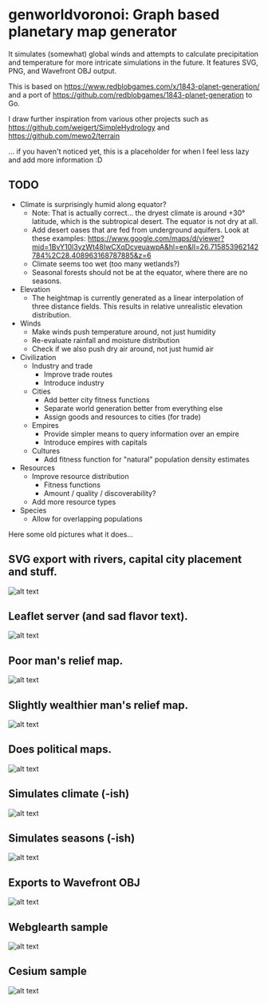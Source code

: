 # genworldvoronoi: Graph based planetary map generator

It simulates (somewhat) global winds and attempts to calculate precipitation and temperature for more intricate simulations in the future.
It features SVG, PNG, and Wavefront OBJ output.

This is based on https://www.redblobgames.com/x/1843-planet-generation/ and a port of https://github.com/redblobgames/1843-planet-generation to Go. 

I draw further inspiration from various other projects such as https://github.com/weigert/SimpleHydrology and https://github.com/mewo2/terrain

... if you haven't noticed yet, this is a placeholder for when I feel less lazy and add more information :D

## TODO

* Climate is surprisingly humid along equator?
  * Note: That is actually correct... the dryest climate is around +30° latitude, which is the subtropical desert. The equator is not dry at all.
  * Add desert oases that are fed from underground aquifers. Look at these examples: https://www.google.com/maps/d/viewer?mid=1BvY10l3yzWt48IwCXqDcyeuawpA&hl=en&ll=26.715853962142784%2C28.408963168787885&z=6
  * Climate seems too wet (too many wetlands?)
  * Seasonal forests should not be at the equator, where there are no seasons.
* Elevation
  * The heightmap is currently generated as a linear interpolation of three distance fields. This results in relative unrealistic elevation distribution.
* Winds
  * Make winds push temperature around, not just humidity
  * Re-evaluate rainfall and moisture distribution
  * Check if we also push dry air around, not just humid air
* Civilization
  * Industry and trade
    * Improve trade routes
    * Introduce industry
  * Cities
    * Add better city fitness functions
    * Separate world generation better from everything else
    * Assign goods and resources to cities (for trade)
  * Empires
    * Provide simpler means to query information over an empire
    * Introduce empires with capitals
  * Cultures
    * Add fitness function for "natural" population density estimates
* Resources
  * Improve resource distribution
    * Fitness functions
    * Amount / quality / discoverability?
  * Add more resource types
* Species
  * Allow for overlapping populations

Here some old pictures what it does...

## SVG export with rivers, capital city placement and stuff.
![alt text](https://raw.githubusercontent.com/Flokey82/genworldvoronoi/master/images/svg.png "Screenshot of SVG!")

## Leaflet server (and sad flavor text).
![alt text](https://raw.githubusercontent.com/Flokey82/genworldvoronoi/master/images/leaflet.png "Flavortext Maps!")

## Poor man's relief map.
![alt text](https://raw.githubusercontent.com/Flokey82/genworldvoronoi/master/images/relief.png "Relief Maps!")

## Slightly wealthier man's relief map.
![alt text](https://raw.githubusercontent.com/Flokey82/genworldvoronoi/master/images/relief_2.png "Relief Maps!")

## Does political maps.
![alt text](https://raw.githubusercontent.com/Flokey82/genworldvoronoi/master/images/political.png "Political Maps!")

## Simulates climate (-ish)
![alt text](https://raw.githubusercontent.com/Flokey82/genworldvoronoi/master/images/climate.png "Screenshot of Biomes!")

## Simulates seasons (-ish)
![alt text](https://raw.githubusercontent.com/Flokey82/genworldvoronoi/master/images/seasons.webp "Screenshot of Seasons!")

## Exports to Wavefront OBJ
![alt text](https://raw.githubusercontent.com/Flokey82/genworldvoronoi/master/images/obj.png "Screenshot of OBJ Export in Blender!")

## Webglearth sample
![alt text](https://raw.githubusercontent.com/Flokey82/genworldvoronoi/master/images/webglobe.png "Screenshot of Webglearth!")

## Cesium sample
![alt text](https://raw.githubusercontent.com/Flokey82/genworldvoronoi/master/images/cesium.png "Screenshot of Cesium!")